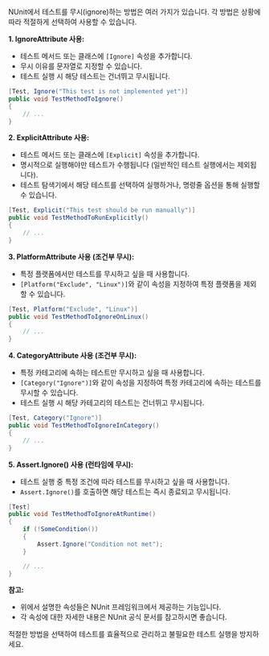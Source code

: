 NUnit에서 테스트를 무시(ignore)하는 방법은 여러 가지가 있습니다. 각 방법은 상황에 따라 적절하게 선택하여 사용할 수 있습니다.

**1. IgnoreAttribute 사용:**

* 테스트 메서드 또는 클래스에 `[Ignore]` 속성을 추가합니다.
* 무시 이유를 문자열로 지정할 수 있습니다.
* 테스트 실행 시 해당 테스트는 건너뛰고 무시됩니다.

```csharp
[Test, Ignore("This test is not implemented yet")]
public void TestMethodToIgnore() 
{
    // ...
}
```

**2. ExplicitAttribute 사용:**

* 테스트 메서드 또는 클래스에 `[Explicit]` 속성을 추가합니다.
* 명시적으로 실행해야만 테스트가 수행됩니다 (일반적인 테스트 실행에서는 제외됩니다).
* 테스트 탐색기에서 해당 테스트를 선택하여 실행하거나, 명령줄 옵션을 통해 실행할 수 있습니다.

```csharp
[Test, Explicit("This test should be run manually")]
public void TestMethodToRunExplicitly() 
{
    // ...
}
```

**3. PlatformAttribute 사용 (조건부 무시):**

* 특정 플랫폼에서만 테스트를 무시하고 싶을 때 사용합니다.
* `[Platform("Exclude", "Linux")]`와 같이 속성을 지정하여 특정 플랫폼을 제외할 수 있습니다.

```csharp
[Test, Platform("Exclude", "Linux")]
public void TestMethodToIgnoreOnLinux() 
{
    // ...
}
```

**4. CategoryAttribute 사용 (조건부 무시):**

* 특정 카테고리에 속하는 테스트만 무시하고 싶을 때 사용합니다.
* `[Category("Ignore")]`와 같이 속성을 지정하여 특정 카테고리에 속하는 테스트를 무시할 수 있습니다.
* 테스트 실행 시 해당 카테고리의 테스트는 건너뛰고 무시됩니다.

```csharp
[Test, Category("Ignore")]
public void TestMethodToIgnoreInCategory() 
{
    // ...
}
```

**5. Assert.Ignore() 사용 (런타임에 무시):**

* 테스트 실행 중 특정 조건에 따라 테스트를 무시하고 싶을 때 사용합니다.
* `Assert.Ignore()`를 호출하면 해당 테스트는 즉시 종료되고 무시됩니다.

```csharp
[Test]
public void TestMethodToIgnoreAtRuntime() 
{
    if (!SomeCondition()) 
    {
        Assert.Ignore("Condition not met");
    }

    // ...
}
```

**참고:**

* 위에서 설명한 속성들은 NUnit 프레임워크에서 제공하는 기능입니다.
* 각 속성에 대한 자세한 내용은 NUnit 공식 문서를 참고하시면 좋습니다.


적절한 방법을 선택하여 테스트를 효율적으로 관리하고 불필요한 테스트 실행을 방지하세요.